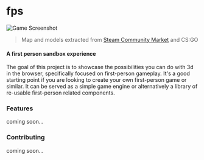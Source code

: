 fps
====================

![Game Screenshot](https://i.ibb.co/KLLjBtP/fps-background.png)
> Map and models extracted from [Steam Community Market](https://steamcommunity.com/sharedfiles/filedetails/?id=701833987) and CS:GO

#### A first person sandbox experience

The goal of this project is to showcase the possibilities you can do with 3d in the browser, specifically focused on first-person gameplay. It's a good starting point if you are looking to create your own first-person game or similar. It can be served as a simple game engine or alternatively a library of re-usable first-person related components.

### Features
coming soon...

### Contributing
coming soon...
